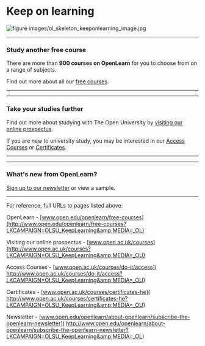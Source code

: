 # Keep on learning



![figure images/ol_skeleton_keeponlearning_image.jpg](../images/ol_skeleton_keeponlearning_image.jpg)


---



### Study another free course

There are more than __900 courses on OpenLearn__ for you to choose from on a range of subjects. 

Find out more about all our [free courses](http://www.open.edu/openlearn/free-courses?LKCAMPAIGN=OLSU_KeepLearning&amp;MEDIA=_OL).


---



---



### Take your studies further

Find out more about studying with The Open University by [visiting our online prospectus](http://www.open.ac.uk/courses?LKCAMPAIGN=OLSU_KeepLearning&amp;MEDIA=_OU). 

If you are new to university study, you may be interested in our [Access Courses]( http://www.open.ac.uk/courses/do-it/access?LKCAMPAIGN=OLSU_KeepLearning&amp;MEDIA=_OU) or [Certificates]( http://www.open.ac.uk/courses/certificates-he?LKCAMPAIGN=OLSU_KeepLearning&amp;MEDIA=_OU).


---



---



### What's new from OpenLearn?

[Sign up to our newsletter](http://www.open.edu/openlearn/about-openlearn/subscribe-the-openlearn-newsletter?LKCAMPAIGN=OLSU_KeepLearning&amp;MEDIA=_OL) or view a sample.


---


For reference, full URLs to pages listed above:

OpenLearn - [www.open.edu/openlearn/free-courses](http://www.open.edu/openlearn/free-courses?LKCAMPAIGN=OLSU_KeepLearning&amp;MEDIA=_OL)

Visiting our online prospectus - [www.open.ac.uk/courses](http://www.open.ac.uk/courses?LKCAMPAIGN=OLSU_KeepLearning&amp;MEDIA=_OU)

Access Courses - [www.open.ac.uk/courses/do-it/access]( http://www.open.ac.uk/courses/do-it/access?LKCAMPAIGN=OLSU_KeepLearning&amp;MEDIA=_OU)

Certificates - [www.open.ac.uk/courses/certificates-he]( http://www.open.ac.uk/courses/certificates-he?LKCAMPAIGN=OLSU_KeepLearning&amp;MEDIA=_OU)

Newsletter - [www.open.edu/openlearn/about-openlearn/subscribe-the-openlearn-newsletter]( http://www.open.edu/openlearn/about-openlearn/subscribe-the-openlearn-newsletter?LKCAMPAIGN=OLSU_KeepLearning&amp;MEDIA=_OL)



